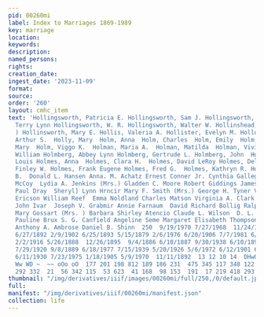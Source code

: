 ```yaml
---
pid: 00260mi
label: Index to Marriages 1869-1989
key: marriage
location: 
keywords: 
description: 
named_persons: 
rights: 
creation_date: 
ingest_date: '2023-11-09'
format: 
source: 
order: '260'
layout: cmhc_item
text: 'Hollingsworth, Patricia E. Hollingsworth, Sam J. Hollingsworth, Sandra Hollingsworth,
  Terry Lynn Hollingsworth, W. R. Hollingsworth, Walter W. Hollinshead, Susan (Mrs.
  ) Hollinsworth, Mary E. Hollis, Valeria A. Hollister, Evelyn M. Hollo, Mark Allen  Holly,
  Arthur S.  Holly, Mary  Holm, Anna  Holm, Charles  Holm, Emily  Holm, Joseph  Holm,
  Mary  Holm, Viggo K.  Holman, Maria A.  Holman, Matilda  Holman, Vivian M. Holman,
  William Holmberg, Abbey Lynn Holmberg, Gertrude L. Holmberg, John  Holmberg, Michael
  Louis Holmes, Anna  Holmes, Clara H.  Holmes, David LeRoy Holmes, Della  Holmes,
  Finley W. Holmes, Frank Eugene Holmes, Fred G.  Holmes, Kathryn R. Holmes, Lillie
  B.  Donald L. Hansen Anna. M. Achatz Ernest Conner Jr. Cynthia Gallegos  Ida M.
  McCoy  Lydia A. Jenkins (Mrs.) Gladden C. Moore Robert Giddings James Chris Davidson
  Paul Dray  Sheryl] Lynn Hrncir Mary F. Smith (Mrs.) George H. Tyner Verner Brink  Hinni
  Ericson William Reef  Emma Noldland Charles Matson Virginia A. Clark Andrew A. Nygard
  John Ivar  Joseph V. Grabmir Annie Farnaum  David Richard Bollig Ralph £. Hargrove
  Mary Gossart (Mrs. ) Barbara Shirley Atencio Claude L. Wilson  D. L. Jones  Camille
  Pauline Brux S. G. Canfield Angeline Seme Margaret Elisabeth Thompson Agnes A. Whitley
  Anthony A. Ambrose Daniel B. Shinn  250  9/19/1970 7/27/1968  11/24/1961  6/2/1979
  6/27/1892 2/9/1902 6/25/1893 5/15/1879 2/6/1976 6/20/1906 7/7/1981 6/27/1906 3/23/1882
  2/2/1916 5/26/1888  12/26/1895  9/4/1886 6/10/1887 9/30/1938 6/10/1899 6/6/1896
  7/29/1920 9/8/1889 6/18/1977 7/15/1939 5/20/1926 5/6/1972 6/12/1901 6/20/1880  10/20/1970  8/16/1880
  6/11/1930 7/23/1975 1/18/1905 5/9/1970  11/11/1892  13 12 10 14  DHwOamnm DO WWA
  Ww WD ~  ~~ oOo oO  177 201 198 812 189 186 231  475 345 117 348 122  23 379 322
  292 332  21  56 342 115  53 623  41 168  98 153  191  17 219 418 293 126 204 '
thumbnail: "/img/derivatives/iiif/images/00260mi/full/250,/0/default.jpg"
full: 
manifest: "/img/derivatives/iiif/00260mi/manifest.json"
collection: life
---
```

